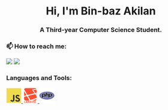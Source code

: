<h1 align="center">Hi, I'm Bin-baz Akilan</h1>
<h3 align="center">A Third-year Computer Science Student.</h3>


### 📫 How to reach me:
<a href="mailto: bhinbazakilan325@gmail.com">
<img src="https://img.shields.io/badge/-bhinbazakilan325%40gmail.com-7B83EB?&style=for-the-badge&logo=Microsoft-outlook&logoColor=white" ></a> <a href="https://www.linkedin.com/bin-baz/"><img src="https://img.shields.io/badge/Bin--baz-%230077B5.svg?&style=for-the-badge&logo=linkedin&logoColor=white" ></a> 



<h3 align="left">Languages and Tools:</h3>
<p align="left"> <a href="https://developer.mozilla.org/en-US/docs/Web/JavaScript" target="_blank" rel="noreferrer"> <img src="https://raw.githubusercontent.com/devicons/devicon/master/icons/javascript/javascript-original.svg" alt="javascript" width="40" height="40"/> </a> <a href="https://laravel.com/" target="_blank" rel="noreferrer"> <img src="https://raw.githubusercontent.com/devicons/devicon/master/icons/laravel/laravel-plain-wordmark.svg" alt="laravel" width="40" height="40"/> </a> <a href="https://www.php.net" target="_blank" rel="noreferrer"> <img src="https://raw.githubusercontent.com/devicons/devicon/master/icons/php/php-original.svg" alt="php" width="40" height="40"/> </a> </p>

